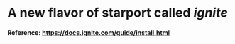 # A new flavor of starport called *ignite*

#### Reference: https://docs.ignite.com/guide/install.html

